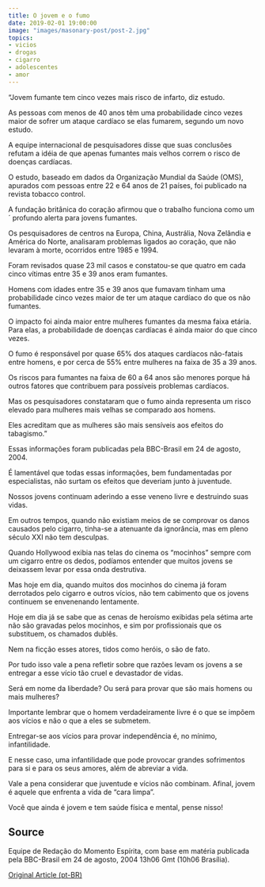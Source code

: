 ```yaml
---
title: O jovem e o fumo
date: 2019-02-01 19:00:00
image: "images/masonary-post/post-2.jpg"
topics: 
- vicios
- drogas
- cigarro
- adolescentes
- amor
---
```


“Jovem fumante tem cinco vezes mais risco de infarto, diz estudo.

As pessoas com menos de 40 anos têm uma probabilidade cinco vezes maior de 
sofrer um ataque cardíaco se elas fumarem, segundo um novo estudo.

A equipe internacional de pesquisadores disse que suas conclusões refutam a 
idéia de que apenas fumantes mais velhos correm o risco de doenças cardíacas.

O estudo, baseado em dados da Organização Mundial da Saúde (OMS), apurados com 
pessoas entre 22 e 64 anos de 21 países, foi publicado na revista tobacco
control.

A fundação britânica do coração afirmou que o trabalho funciona como um ´
profundo alerta para jovens fumantes.

Os pesquisadores de centros na Europa, China, Austrália, Nova Zelândia e
América do Norte, analisaram problemas ligados ao coração, que não levaram à 
morte, ocorridos entre 1985 e 1994.

Foram revisados quase 23 mil casos e constatou-se que quatro em cada cinco 
vítimas entre 35 e 39 anos eram fumantes.

Homens com idades entre 35 e 39 anos que fumavam tinham uma probabilidade cinco
vezes maior de ter um ataque cardíaco do que os não fumantes.

O impacto foi ainda maior entre mulheres fumantes da mesma faixa etária. Para 
elas, a probabilidade de doenças cardíacas é ainda maior do que cinco vezes.

O fumo é responsável por quase 65% dos ataques cardíacos não-fatais entre 
homens, e por cerca de 55% entre mulheres na faixa de 35 a 39 anos.

Os riscos para fumantes na faixa de 60 a 64 anos são menores porque há outros 
fatores que contribuem para possíveis problemas cardíacos.

Mas os pesquisadores constataram que o fumo ainda representa um risco elevado 
para mulheres mais velhas se comparado aos homens.

Eles acreditam que as mulheres são mais sensíveis aos efeitos do tabagismo.”

Essas informações foram publicadas pela BBC-Brasil em 24 de agosto, 2004.

É lamentável que todas essas informações, bem fundamentadas por especialistas, 
não surtam os efeitos que deveriam junto à juventude.

Nossos jovens continuam aderindo a esse veneno livre e destruindo suas vidas.

Em outros tempos, quando não existiam meios de se comprovar os danos causados 
pelo cigarro, tinha-se a atenuante da ignorância, mas em pleno século XXI não
tem desculpas.

Quando Hollywood exibia nas telas do cinema os “mocinhos” sempre com um cigarro
entre os dedos, podíamos entender que muitos jovens se deixassem levar por essa
onda destrutiva.

Mas hoje em dia, quando muitos dos mocinhos do cinema já foram derrotados pelo 
cigarro e outros vícios, não tem cabimento que os jovens continuem se
envenenando lentamente.

Hoje em dia já se sabe que as cenas de heroísmo exibidas pela sétima arte não 
são gravadas pelos mocinhos, e sim por profissionais que os substituem, os
chamados dublês.

Nem na ficção esses atores, tidos como heróis, o são de fato.

Por tudo isso vale a pena refletir sobre que razões levam os jovens a se 
entregar a esse vício tão cruel e devastador de vidas.

Será em nome da liberdade? Ou será para provar que são mais homens ou mais 
mulheres?

Importante lembrar que o homem verdadeiramente livre é o que se impõem aos 
vícios e não o que a eles se submetem.

Entregar-se aos vícios para provar independência é, no mínimo, infantilidade.

E nesse caso, uma infantilidade que pode provocar grandes sofrimentos para si e
para os seus amores, além de abreviar a vida.

Vale a pena considerar que juventude e vícios não combinam. Afinal, jovem é 
aquele que enfrenta a vida de “cara limpa”.

Você que ainda é jovem e tem saúde física e mental, pense nisso!

## Source
Equipe de Redação do Momento Espírita, com base em matéria publicada pela
BBC-Brasil em 24 de agosto, 2004 13h06 Gmt (10h06 Brasília).


[Original Article (pt-BR)](http://momento.com.br/pt/ler_texto.php?id=1146)
